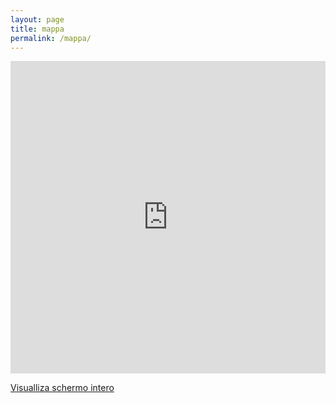 ```yaml
---
layout: page
title: mappa
permalink: /mappa/
---
```

<iframe width="100%" height="500px" frameBorder="0" src="http://umap.openstreetmap.fr/it/map/albo-pop_64767?scaleControl=false&miniMap=false&scrollWheelZoom=false&zoomControl=true&allowEdit=false&moreControl=true&datalayersControl=true&onLoadPanel=undefined&captionBar=false"></iframe><p><a href="http://umap.openstreetmap.fr/it/map/albo-pop_64767">Visualliza schermo intero</a></p>

